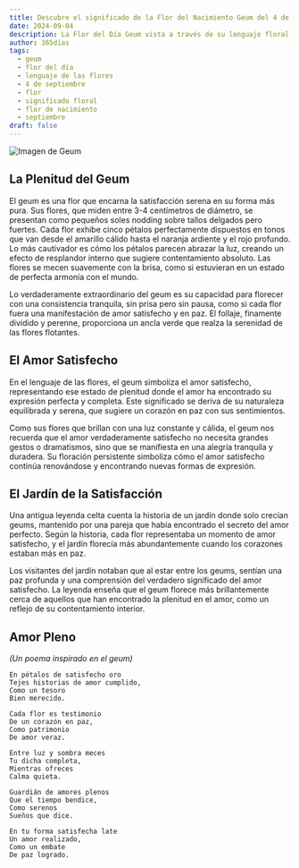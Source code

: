 ```yaml
---
title: Descubre el significado de la Flor del Nacimiento Geum del 4 de septiembre
date: 2024-09-04
description: La Flor del Día Geum vista a través de su lenguaje floral e historias
author: 365días
tags:
  - geum
  - flor del día
  - lenguaje de las flores
  - 4 de septiembre
  - flor
  - significado floral
  - flor de nacimiento
  - septiembre
draft: false
---
```


![Imagen de Geum](https://cdn.pixabay.com/photo/2016/02/02/02/12/baemmu-1174683_1280.jpg#center)


## La Plenitud del Geum

El geum es una flor que encarna la satisfacción serena en su forma más pura. Sus flores, que miden entre 3-4 centímetros de diámetro, se presentan como pequeños soles nodding sobre tallos delgados pero fuertes. Cada flor exhibe cinco pétalos perfectamente dispuestos en tonos que van desde el amarillo cálido hasta el naranja ardiente y el rojo profundo. Lo más cautivador es cómo los pétalos parecen abrazar la luz, creando un efecto de resplandor interno que sugiere contentamiento absoluto. Las flores se mecen suavemente con la brisa, como si estuvieran en un estado de perfecta armonía con el mundo.

Lo verdaderamente extraordinario del geum es su capacidad para florecer con una consistencia tranquila, sin prisa pero sin pausa, como si cada flor fuera una manifestación de amor satisfecho y en paz. El follaje, finamente dividido y perenne, proporciona un ancla verde que realza la serenidad de las flores flotantes.

## El Amor Satisfecho

En el lenguaje de las flores, el geum simboliza el amor satisfecho, representando ese estado de plenitud donde el amor ha encontrado su expresión perfecta y completa. Este significado se deriva de su naturaleza equilibrada y serena, que sugiere un corazón en paz con sus sentimientos.

Como sus flores que brillan con una luz constante y cálida, el geum nos recuerda que el amor verdaderamente satisfecho no necesita grandes gestos o dramatismos, sino que se manifiesta en una alegría tranquila y duradera. Su floración persistente simboliza cómo el amor satisfecho continúa renovándose y encontrando nuevas formas de expresión.

## El Jardín de la Satisfacción

Una antigua leyenda celta cuenta la historia de un jardín donde solo crecían geums, mantenido por una pareja que había encontrado el secreto del amor perfecto. Según la historia, cada flor representaba un momento de amor satisfecho, y el jardín florecía más abundantemente cuando los corazones estaban más en paz.

Los visitantes del jardín notaban que al estar entre los geums, sentían una paz profunda y una comprensión del verdadero significado del amor satisfecho. La leyenda enseña que el geum florece más brillantemente cerca de aquellos que han encontrado la plenitud en el amor, como un reflejo de su contentamiento interior.

## Amor Pleno
*(Un poema inspirado en el geum)*

```
En pétalos de satisfecho oro
Tejes historias de amor cumplido,
Como un tesoro
Bien merecido.

Cada flor es testimonio
De un corazón en paz,
Como patrimonio
De amor veraz.

Entre luz y sombra meces
Tu dicha completa,
Mientras ofreces
Calma quieta.

Guardián de amores plenos
Que el tiempo bendice,
Como serenos
Sueños que dice.

En tu forma satisfecha late
Un amor realizado,
Como un embate
De paz logrado.
```
